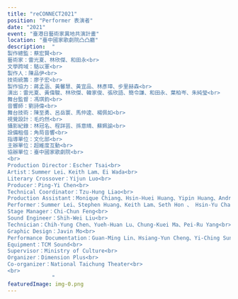 ```yaml
---
title: "reCONNECT2021"
position: "Performer 表演者"
date: "2021"
event: "臺港日藝術家異地共演計畫"
location: "臺中國家歌劇院凸凸廳"
description:  "
製作總監：蔡宏賢<br>
藝術家：雷光夏、林欣傑、和田永<br>
文學跨域：駱以軍<br>
製作人：陳品伊<br>
技術統籌：廖子宏<br>
製作協力：蔣孟涵、黃馨慧、黃宜品、林彥璋、步里赫森<br>
演出：雷光夏、黃偉駿、林欣傑、韓家俊、張欣語、簡令謙、和田永、葉柏岑、朱純瑩<br>
舞台監督：馮琪鈞<br>
音響師：劉詩偉<br>
舞台技術：陳至勇、呂岳寰、馬仲逵、楊佩如<br>
視覺設計：毛灼然<br>
攝影紀錄：林冠名、程詳芸、孫意晴、蘇姵諭<br>
設備租借：角局音響<br>
指導單位：文化部<br>
主辦單位：超維度互動<br>
協辦單位：臺中國家歌劇院<br>
<br>
Production Director：Escher Tsai<br>
Artist：Summer Lei、Keith Lam、Ei Wada<br>
Literary Crossover：Yijun Luo<br>
Producer：Ping-Yi Chen<br>
Technical Coordinator：Tzu-Hung Liao<br>
Production Assistant：Monique Chiang、Hsin-Huei Huang、Yipin Huang、Andrew Lin、Hozen Studio<br>
Performer：Summer Lei、Stephen Huang、Keith Lam、Seth Hon 、 Hsin-Yu Chang、Ling-Chien Jian、Ei Wada、Po-Tsen Yeh、Chun-Ying Chu<br>
Stage Manager：Chi-Chun Feng<br>
Sound Engineer：Shih-Wei Liu<br>
Technician：Chih-Yung Chen、Yueh-Huan Lu、Chung-Kuei Ma、Pei-Ru Yang<br>
Graphic Design：Javin Mo<br>
Performance Documentation：Guan-Ming Lin、Hsiang-Yun Cheng、Yi-Ching Sun、Pei-Yu Su<br>
Equipment：TCM Sound<br>
Supervisor：Ministry of Culture<br>
Organizer：Dimension Plus<br>
Co-organizer：National Taichung Theater<br>
<br>
              "
featuredImage: img-0.png
---
```

